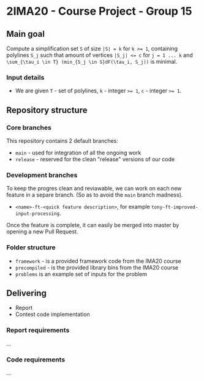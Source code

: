 # 2IMA20 - Course Project - Group 15

## Main goal


Compute a simplification set `S` of size `|S| = k` for `k >= 1`,
containing polylines `S_j` such that amount of vertices `|S_j| <= c`
for `j = 1 ... k` and `\sum_{\tau_i \in T} (min_{S_j \in S}dF(\tau_i, S_j))` is minimal. 

### Input details

- We are given `T` - set of polylines, `k` - integer `>= 1`, `c` - integer `>= 1`.

## Repository structure

### Core branches

This repository contains 2 default branches:

- `main` - used for integration of all the ongoing work
- `release` - reserved for the clean "release" versions of our code

### Development branches

To keep the progres clean and reviawable, we can work on each new feature in a separe branch. (So as to avoid the `main` branch madness).

- `<name>-ft-<quick feature description>`, for example `tony-ft-improved-input-processing`. 

Once the feature is complete, it can easily be merged into master by opening a new Pull Request.

### Folder structure

- `framework` - is a provided framework code from the IMA20 course
- `precompiled` - is the provided library bins from the IMA20 course
- `problems` is an example set of inputs for the problem

## Delivering

- Report
- Contest code implementation

### Report requirements

<!-- TODO: ... --> ...

### Code requirements

<!-- TODO: ... --> ...